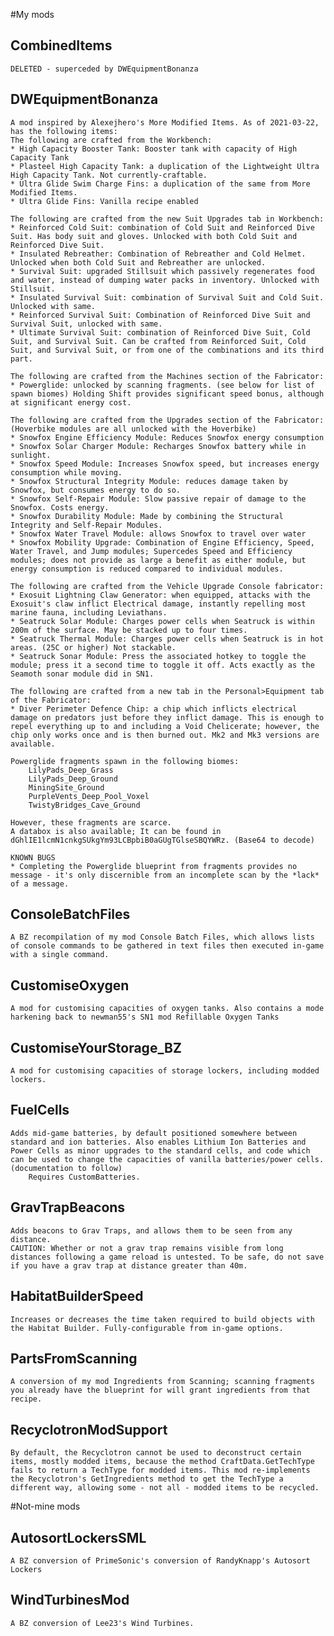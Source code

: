 #My mods
## CombinedItems
	DELETED - superceded by DWEquipmentBonanza
## DWEquipmentBonanza
	A mod inspired by Alexejhero's More Modified Items. As of 2021-03-22, has the following items:
	The following are crafted from the Workbench:
	* High Capacity Booster Tank: Booster tank with capacity of High Capacity Tank
	* Plasteel High Capacity Tank: a duplication of the Lightweight Ultra High Capacity Tank. Not currently-craftable.
	* Ultra Glide Swim Charge Fins: a duplication of the same from More Modified Items.
	* Ultra Glide Fins: Vanilla recipe enabled
	
	The following are crafted from the new Suit Upgrades tab in Workbench:
	* Reinforced Cold Suit: combination of Cold Suit and Reinforced Dive Suit. Has body suit and gloves. Unlocked with both Cold Suit and Reinforced Dive Suit.
	* Insulated Rebreather: Combination of Rebreather and Cold Helmet. Unlocked when both Cold Suit and Rebreather are unlocked.
	* Survival Suit: upgraded Stillsuit which passively regenerates food and water, instead of dumping water packs in inventory. Unlocked with Stillsuit.
	* Insulated Survival Suit: combination of Survival Suit and Cold Suit. Unlocked with same.
	* Reinforced Survival Suit: Combination of Reinforced Dive Suit and Survival Suit, unlocked with same.
	* Ultimate Survival Suit: combination of Reinforced Dive Suit, Cold Suit, and Survival Suit. Can be crafted from Reinforced Suit, Cold Suit, and Survival Suit, or from one of the combinations and its third part.
	
	The following are crafted from the Machines section of the Fabricator:
	* Powerglide: unlocked by scanning fragments. (see below for list of spawn biomes) Holding Shift provides significant speed bonus, although at significant energy cost.

	The following are crafted from the Upgrades section of the Fabricator:  (Hoverbike modules are all unlocked with the Hoverbike)
	* Snowfox Engine Efficiency Module: Reduces Snowfox energy consumption
	* Snowfox Solar Charger Module: Recharges Snowfox battery while in sunlight.
	* Snowfox Speed Module: Increases Snowfox speed, but increases energy consumption while moving.
	* Snowfox Structural Integrity Module: reduces damage taken by Snowfox, but consumes energy to do so.
	* Snowfox Self-Repair Module: Slow passive repair of damage to the Snowfox. Costs energy.
	* Snowfox Durability Module: Made by combining the Structural Integrity and Self-Repair Modules.
	* Snowfox Water Travel Module: allows Snowfox to travel over water
	* Snowfox Mobility Upgrade: Combination of Engine Efficiency, Speed, Water Travel, and Jump modules; Supercedes Speed and Efficiency modules; does not provide as large a benefit as either module, but energy consumption is reduced compared to individual modules.
	
	The following are crafted from the Vehicle Upgrade Console fabricator:
	* Exosuit Lightning Claw Generator: when equipped, attacks with the Exosuit's claw inflict Electrical damage, instantly repelling most marine fauna, including Leviathans.
	* Seatruck Solar Module: Charges power cells when Seatruck is within 200m of the surface. May be stacked up to four times.
	* Seatruck Thermal Module: Charges power cells when Seatruck is in hot areas. (25C or higher) Not stackable.
	* Seatruck Sonar Module: Press the associated hotkey to toggle the module; press it a second time to toggle it off. Acts exactly as the Seamoth sonar module did in SN1.

	The following are crafted from a new tab in the Personal>Equipment tab of the Fabricator:
	* Diver Perimeter Defence Chip: a chip which inflicts electrical damage on predators just before they inflict damage. This is enough to repel everything up to and including a Void Chelicerate; however, the chip only works once and is then burned out. Mk2 and Mk3 versions are available.

	Powerglide fragments spawn in the following biomes:
		LilyPads_Deep_Grass
		LilyPads_Deep_Ground
		MiningSite_Ground
		PurpleVents_Deep_Pool_Voxel
		TwistyBridges_Cave_Ground

	However, these fragments are scarce.
	A databox is also available; It can be found in dGhlIE1lcmN1cnkgSUkgYm93LCBpbiB0aGUgTGlseSBQYWRz. (Base64 to decode)
	
	KNOWN BUGS
	* Completing the Powerglide blueprint from fragments provides no message - it's only discernible from an incomplete scan by the *lack* of a message.
	
## ConsoleBatchFiles
	A BZ recompilation of my mod Console Batch Files, which allows lists of console commands to be gathered in text files then executed in-game with a single command.

## CustomiseOxygen
	A mod for customising capacities of oxygen tanks. Also contains a mode harkening back to newman55's SN1 mod Refillable Oxygen Tanks

## CustomiseYourStorage_BZ
	A mod for customising capacities of storage lockers, including modded lockers.

## FuelCells
	Adds mid-game batteries, by default positioned somewhere between standard and ion batteries. Also enables Lithium Ion Batteries and Power Cells as minor upgrades to the standard cells, and code which can be used to change the capacities of vanilla batteries/power cells. (documentation to follow)
		Requires CustomBatteries.

## GravTrapBeacons
	Adds beacons to Grav Traps, and allows them to be seen from any distance.
	CAUTION: Whether or not a grav trap remains visible from long distances following a game reload is untested. To be safe, do not save if you have a grav trap at distance greater than 40m.

## HabitatBuilderSpeed
	Increases or decreases the time taken required to build objects with the Habitat Builder. Fully-configurable from in-game options.

## PartsFromScanning
	A conversion of my mod Ingredients from Scanning; scanning fragments you already have the blueprint for will grant ingredients from that recipe.

## RecyclotronModSupport
	By default, the Recyclotron cannot be used to deconstruct certain items, mostly modded items, because the method CraftData.GetTechType fails to return a TechType for modded items. This mod re-implements the Recyclotron's GetIngredients method to get the TechType a different way, allowing some - not all - modded items to be recycled.
	

#Not-mine mods
## AutosortLockersSML
	A BZ conversion of PrimeSonic's conversion of RandyKnapp's Autosort Lockers

## WindTurbinesMod
	A BZ conversion of Lee23's Wind Turbines.
